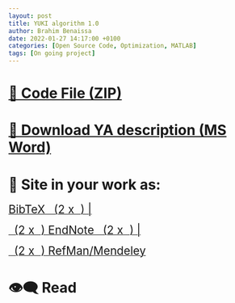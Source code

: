 ```yaml
---
layout: post
title: YUKI algorithm 1.0
author: Brahim Benaissa
date: 2022-01-27 14:17:00 +0100
categories: [Open Source Code, Optimization, MATLAB]
tags: [On going project]
---
```



# <a target="_blank" href="{{ site.baseurl }}{% link /assets/files/Projects/YUKI ALGORITHM 1.0/YUKI ALGORITHM 1.0.docx %}"  download> 📂 Code File (ZIP)</a>


# <a target="_blank" href="{{ site.baseurl }}{% link /assets/files/Projects/YUKI ALGORITHM 1.0/YUKI ALGORITHM 1.0.docx %}"  download> 📎 Download YA description (MS Word)</a>


# 🏁 Site in your work as:

<p align="center">

<a href="https://scholar.googleusercontent.com/scholar.bib?q=info:i1juFqyohlwJ:scholar.google.com/&output=citation&scisdr=CgUEFFNIEJC8jQY6IrQ:AAGBfm0AAAAAYfI_OrTIVm8Rlwh3Q1WaaZnr80cNt3oS&scisig=AAGBfm0AAAAAYfI_OuEQH7F473Pn539pcJYtyb1iftPO&scisf=4&ct=citation&cd=0&hl=en&scfhb=1"  download> <span style="font-size:1.6em;"> BibTeX &ensp;(2 x &nbsp;) |</span> </a>

<a href="https://scholar.googleusercontent.com/scholar.enw?q=info:i1juFqyohlwJ:scholar.google.com/&output=citation&scisdr=CgUEFFNIEJC8jQY6Zlc:AAGBfm0AAAAAYfI_flcIcB9-vke433O4XEzccG0o9TXl&scisig=AAGBfm0AAAAAYfI_fi0KVy1Dya2LB_UaY9sPQSTi1FyG&scisf=3&ct=citation&cd=0&hl=en&scfhb=1"  download>  <span style="font-size:1.6em;"> &ensp;(2 x &nbsp;) EndNote &ensp;(2 x &nbsp;) |</span> </a>

<a href="https://scholar.googleusercontent.com/scholar.ris?q=info:i1juFqyohlwJ:scholar.google.com/&output=citation&scisdr=CgUEFFNIEJC8jQY6jOk:AAGBfm0AAAAAYfI_lOmIrkpyG6kEhc_U55aIiWqTLP7a&scisig=AAGBfm0AAAAAYfI_lGM8Wv_htvhh7nQiiD1qmJNl0VJo&scisf=2&ct=citation&cd=0&hl=en&scfhb=1"  download>  <span style="font-size:1.6em;"> &ensp;(2 x &nbsp;) RefMan/Mendeley </span> </a>

</p>




<!--
# 📺 Watch:

[![IMAGE ALT TEXT](http://img.youtube.com/vi/Jz3TDvnZ3zo/0.jpg)](http://www.youtube.com/watch?v=Jz3TDvnZ3zo "Video Title")

-->


# 👁️‍🗨️ Read
<object data="{{ site.baseurl }}{% link /assets/files/Projects/YUKI ALGORITHM 1.0/YUKI ALGORITHM 1.0.pdf %}" type="application/pdf" width="100%" height="500px"> </object>
